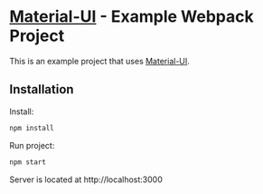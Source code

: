 # [Material-UI](http://callemall.github.io/material-ui/) - Example Webpack Project

This is an example project that uses [Material-UI](http://callemall.github.io/material-ui/).

## Installation

Install:
```sh
npm install
```

Run project:
```sh
npm start
```
Server is located at http://localhost:3000